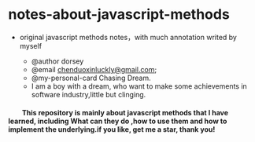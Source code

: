 # notes-about-javascript-methods
- original javascript methods notes，with much annotation  writed by myself

  - @author dorsey  
  - @email chenduoxinluckly@gmail.com;
  - @my-personal-card  Chasing Dream.
  - I am a boy with a dream, who want to make some achievements in software industry,little but clinging.
 
#### &emsp;&emsp;This repository is mainly about javascript methods that I have learned, including What can they do ,how to use them and how to implement the underlying.if you like, get me a star, thank you!
